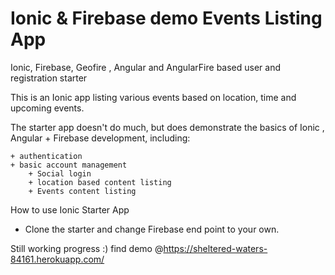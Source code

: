 # Ionic & Firebase demo Events Listing App 

Ionic, Firebase, Geofire , Angular and AngularFire based user and registration starter

This is an Ionic app listing various events based on location, time and upcoming events.

The starter app doesn't do much, but does demonstrate the basics of Ionic , Angular + Firebase development, including:

	+ authentication
	+ basic account management
        + Social login
        + location based content listing
        + Events content listing


How to use Ionic Starter App

  + Clone the starter and change Firebase end point to your own.

Still working progress :) find demo @https://sheltered-waters-84161.herokuapp.com/



